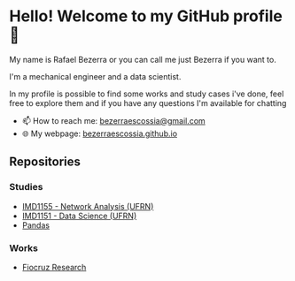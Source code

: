 # Hello! Welcome to my GitHub profile 👋
My name is Rafael Bezerra or you can call me just Bezerra if you want to. 

I'm a mechanical engineer and a data scientist.

In my profile is possible to find some works and study cases i've done, feel free to explore them and if you have any questions I'm available for chatting

- 📫 How to reach me: bezerraescossia@gmail.com
- 🌐 My webpage: [bezerraescossia.github.io](https://bezerraescossia.github.io)

## Repositories
### Studies
- [IMD1155 - Network Analysis (UFRN)](https://github.com/bezerraescossia/network-analysis)
- [IMD1151 - Data Science (UFRN)](https://github.com/bezerraescossia/imd-data-science)
- [Pandas](https://github.com/bezerraescossia/pandas)

### Works
- [Fiocruz Research](https://github.com/bezerraescossia/fiocruz)

<!--
### personal projects
- ...
- ...
- ...

**bezerraescossia/bezerraescossia** is a ✨ _special_ ✨ repository because its `README.md` (this file) appears on your GitHub profile.

Here are some ideas to get you started:

- 🔭 I’m currently working on ...
- 🌱 I’m currently learning ...
- 👯 I’m looking to collaborate on ...
- 🤔 I’m looking for help with ...
- 💬 Ask me about ...
- 📫 How to reach me: ...
- 😄 Pronouns: ...
- ⚡ Fun fact: ...
-->

